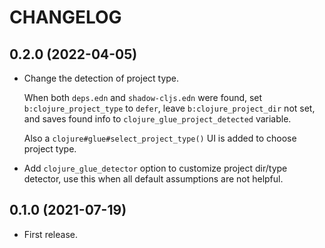 CHANGELOG
=========

## 0.2.0 (2022-04-05)

* Change the detection of project type.

  When both `deps.edn` and `shadow-cljs.edn` were found,
  set `b:clojure_project_type` to `defer`, leave `b:clojure_project_dir` not set,
  and saves found info to `clojure_glue_project_detected` variable.

  Also a `clojure#glue#select_project_type()` UI is added to choose project type.

* Add `clojure_glue_detector` option to customize project dir/type detector,
  use this when all default assumptions are not helpful.


## 0.1.0 (2021-07-19)

* First release.
